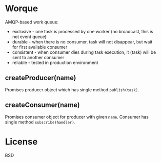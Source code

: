 # Worque

AMQP-based work queue:

* exclusive - one task is processed by one worker (no broadcast, this is not event queue)
* durable - when there is no consumer, task will not disappear, but wait for first available consumer
* consistent - when consumer dies during task execution, it (task) will be sent to another consumer
* reliable - tested in production environment

## createProducer(name)

Promises producer object which has single method `publish(task)`.

## createConsumer(name)

Promises consumer object for producer with given `name`. Consumer has single method `subscribe(handler)`.

# License

BSD
